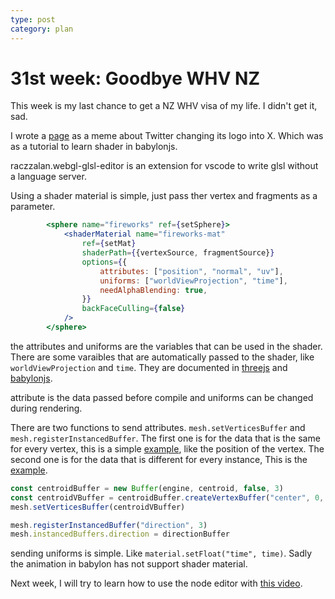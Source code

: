 ```yaml
---
type: post
category: plan
---
```

# 31st week: Goodbye WHV NZ

This week is my last chance to get a NZ WHV visa of my life. I didn't get it, sad.

I wrote a [page](https://codesandbox.io/p/github/gongbaodd/react-babylonjs-svg-mesh/main?layout=%257B%2522sidebarPanel%2522%253A%2522EXPLORER%2522%252C%2522rootPanelGroup%2522%253A%257B%2522direction%2522%253A%2522horizontal%2522%252C%2522contentType%2522%253A%2522UNKNOWN%2522%252C%2522type%2522%253A%2522PANEL_GROUP%2522%252C%2522id%2522%253A%2522ROOT_LAYOUT%2522%252C%2522panels%2522%253A%255B%257B%2522type%2522%253A%2522PANEL_GROUP%2522%252C%2522contentType%2522%253A%2522UNKNOWN%2522%252C%2522direction%2522%253A%2522vertical%2522%252C%2522id%2522%253A%2522clkxtvnml000h3e6xpknv88gp%2522%252C%2522sizes%2522%253A%255B70%252C30%255D%252C%2522panels%2522%253A%255B%257B%2522type%2522%253A%2522PANEL_GROUP%2522%252C%2522contentType%2522%253A%2522EDITOR%2522%252C%2522direction%2522%253A%2522horizontal%2522%252C%2522id%2522%253A%2522EDITOR%2522%252C%2522panels%2522%253A%255B%257B%2522type%2522%253A%2522PANEL%2522%252C%2522contentType%2522%253A%2522EDITOR%2522%252C%2522id%2522%253A%2522clkxtvnmk000c3e6xuug5xz14%2522%257D%255D%252C%2522sizes%2522%253A%255B100%255D%257D%252C%257B%2522type%2522%253A%2522PANEL_GROUP%2522%252C%2522contentType%2522%253A%2522SHELLS%2522%252C%2522direction%2522%253A%2522horizontal%2522%252C%2522id%2522%253A%2522SHELLS%2522%252C%2522panels%2522%253A%255B%257B%2522type%2522%253A%2522PANEL%2522%252C%2522contentType%2522%253A%2522SHELLS%2522%252C%2522id%2522%253A%2522clkxtvnmk000g3e6xy3qev2y4%2522%257D%255D%252C%2522sizes%2522%253A%255B100%255D%257D%255D%257D%252C%257B%2522type%2522%253A%2522PANEL_GROUP%2522%252C%2522contentType%2522%253A%2522DEVTOOLS%2522%252C%2522direction%2522%253A%2522vertical%2522%252C%2522id%2522%253A%2522DEVTOOLS%2522%252C%2522panels%2522%253A%255B%257B%2522type%2522%253A%2522PANEL%2522%252C%2522contentType%2522%253A%2522DEVTOOLS%2522%252C%2522id%2522%253A%2522clkxtvnmk000e3e6xyi12qp3g%2522%257D%255D%252C%2522sizes%2522%253A%255B100%255D%257D%255D%252C%2522sizes%2522%253A%255B50%252C50%255D%257D%252C%2522tabbedPanels%2522%253A%257B%2522clkxtvnmk000c3e6xuug5xz14%2522%253A%257B%2522id%2522%253A%2522clkxtvnmk000c3e6xuug5xz14%2522%252C%2522activeTabId%2522%253A%2522clkxtycgk01au3e6xpnmhmt17%2522%252C%2522tabs%2522%253A%255B%257B%2522type%2522%253A%2522FILE%2522%252C%2522filepath%2522%253A%2522%252Fsrc%252FComponents%252FCrash.tsx%2522%252C%2522id%2522%253A%2522clkxtycgk01au3e6xpnmhmt17%2522%252C%2522mode%2522%253A%2522temporary%2522%257D%255D%257D%252C%2522clkxtvnmk000e3e6xyi12qp3g%2522%253A%257B%2522id%2522%253A%2522clkxtvnmk000e3e6xyi12qp3g%2522%252C%2522activeTabId%2522%253A%2522clkxtwh2h00y43e6xkxghz19s%2522%252C%2522tabs%2522%253A%255B%257B%2522type%2522%253A%2522TASK_PORT%2522%252C%2522taskId%2522%253A%2522dev%2522%252C%2522port%2522%253A5173%252C%2522id%2522%253A%2522clkxtwh2h00y43e6xkxghz19s%2522%252C%2522mode%2522%253A%2522permanent%2522%252C%2522path%2522%253A%2522%252F%2522%257D%255D%257D%252C%2522clkxtvnmk000g3e6xy3qev2y4%2522%253A%257B%2522id%2522%253A%2522clkxtvnmk000g3e6xy3qev2y4%2522%252C%2522activeTabId%2522%253A%2522clkxtwdyl00ma3e6xcircdgox%2522%252C%2522tabs%2522%253A%255B%257B%2522id%2522%253A%2522clkxtvnmk000f3e6xvjfw6yvv%2522%252C%2522mode%2522%253A%2522permanent%2522%252C%2522type%2522%253A%2522TERMINAL%2522%252C%2522shellId%2522%253A%2522clkxtvnv5000nhgi2h6knbve8%2522%257D%252C%257B%2522type%2522%253A%2522TASK_LOG%2522%252C%2522taskId%2522%253A%2522dev%2522%252C%2522id%2522%253A%2522clkxtwdyl00ma3e6xcircdgox%2522%252C%2522mode%2522%253A%2522permanent%2522%257D%255D%257D%257D%252C%2522showDevtools%2522%253Atrue%252C%2522showShells%2522%253Atrue%252C%2522showSidebar%2522%253Atrue%252C%2522sidebarPanelSize%2522%253A15%257D) as a meme about Twitter changing its logo into X. Which was as a tutorial to learn shader in babylonjs.

raczzalan.webgl-glsl-editor is an extension for vscode to write glsl without a language server.

Using a shader material is simple, just pass ther vertex and fragments as a parameter.

```jsx
        <sphere name="fireworks" ref={setSphere}>
            <shaderMaterial name="fireworks-mat"
                ref={setMat}
                shaderPath={{vertexSource, fragmentSource}}
                options={{
                    attributes: ["position", "normal", "uv"],
                    uniforms: ["worldViewProjection", "time"],
                    needAlphaBlending: true,
                }}
                backFaceCulling={false}
            />
        </sphere>
```

the attributes and uniforms are the variables that can be used in the shader. There are some varaibles that are automatically passed to the shader, like `worldViewProjection` and `time`. They are documented in [threejs](https://threejs.org/docs/#api/en/materials/ShaderMaterial) and [babylonjs](https://doc.babylonjs.com/features/featuresDeepDive/materials/shaders/introToShaders).

attribute is the data passed before compile and uniforms can be changed during rendering.

There are two functions to send attributes. `mesh.setVerticesBuffer` and `mesh.registerInstancedBuffer`. The first one is for the data that is the same for every vertex, this is a simple [example](https://www.babylonjs-playground.com/#QCLQFN#39), like the position of the vertex. The second one is for the data that is different for every instance, This is the [example](https://playground.babylonjs.com/#8L50Q3#203).


```js
const centroidBuffer = new Buffer(engine, centroid, false, 3)
const centroidVBuffer = centroidBuffer.createVertexBuffer("center", 0, 3)
mesh.setVerticesBuffer(centroidVBuffer)

mesh.registerInstancedBuffer("direction", 3)
mesh.instancedBuffers.direction = directionBuffer
```

sending uniforms is simple. Like `material.setFloat("time", time)`. Sadly the animation in babylon has not support shader material.

Next week, I will try to learn how to use the node editor with [this video](https://www.youtube.com/watch?v=K0PXzE1hJXg&ab_channel=Babylonjs).